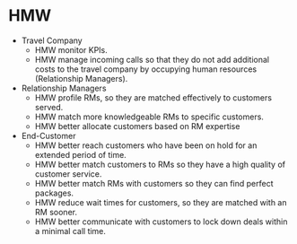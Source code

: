 # HMW
- Travel Company
	- HMW monitor KPIs.
	- HMW manage incoming calls so that they do not add additional costs to the travel company by occupying human resources (Relationship Managers).
- Relationship Managers
	- HMW profile RMs, so they are matched effectively to customers served.
	- HMW match more knowledgeable RMs to specific customers.
	- HMW better allocate customers based on RM expertise
- End-Customer
	- HMW better reach customers who have been on hold for an extended period of time.
	- HMW better match customers to RMs so they have a high quality of customer service.
	- HMW better match RMs with customers so they can find perfect packages.
	- HMW reduce wait times for customers, so they are matched with an RM sooner.
	- HMW better communicate with customers to lock down deals within a minimal call time.
